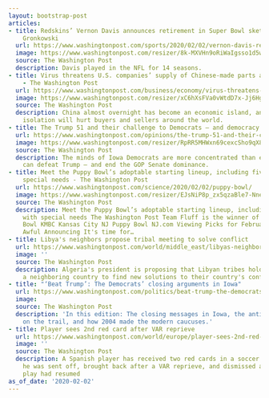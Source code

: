 ```yaml
---
layout: bootstrap-post
articles:
- title: Redskins’ Vernon Davis announces retirement in Super Bowl sketch with Rob
    Gronkowski
  url: https://www.washingtonpost.com/sports/2020/02/02/vernon-davis-retires-rob-gronkowski/
  image: https://www.washingtonpost.com/resizer/8k-MXVHn9oRiWaIgsso1d5wFB-g=/1440x0/smart/arc-anglerfish-washpost-prod-washpost.s3.amazonaws.com/public/S5GZM4UG6UI6THLT4K5GXPY3TM.jpg
  source: The Washington Post
  description: Davis played in the NFL for 14 seasons.
- title: Virus threatens U.S. companies’ supply of Chinese-made parts and materials
    - The Washington Post
  url: https://www.washingtonpost.com/business/economy/virus-threatens-us-companies-supply-of-chinese-made-parts-and-materials/2020/02/02/6ee567f0-4478-11ea-b503-2b077c436617_story.html
  image: https://www.washingtonpost.com/resizer/xC6hXsFVa0vWtdD7x-Jj6HgYBBk=/1440x0/smart/arc-anglerfish-washpost-prod-washpost.s3.amazonaws.com/public/E4SRRLCGH4I6VAJEBSUB576N7M.jpg
  source: The Washington Post
  description: China almost overnight has become an economic island, and its temporary
    isolation will hurt buyers and sellers around the world.
- title: The Trump 51 and their challenge to Democrats — and democracy
  url: https://www.washingtonpost.com/opinions/the-trump-51-and-their-challenge-to-democrats--and-democracy/2020/02/02/489ba60a-4602-11ea-bc78-8a18f7afcee7_story.html
  image: https://www.washingtonpost.com/resizer/RpRR5MHWxn69cexcSho9qX8_olA=/1440x0/smart/arc-anglerfish-washpost-prod-washpost.s3.amazonaws.com/public/TBFRJFCGBII6VPDYRIMPPL6O44.jpg
  source: The Washington Post
  description: The minds of Iowa Democrats are more concentrated than ever on who
    can defeat Trump — and end the GOP Senate dominance.
- title: Meet the Puppy Bowl’s adoptable starting lineup, including five dogs with
    special needs - The Washington Post
  url: https://www.washingtonpost.com/science/2020/02/02/puppy-bowl/
  image: https://www.washingtonpost.com/resizer/EJsNiP8p_zx5qzaBle7-NneGHoY=/1440x0/smart/d1i4t8bqe7zgj6.cloudfront.net/02-02-2020/t_3dbb2942788745b4a11033ac46ed9aad_name_8206c2e4_38bf_11ea_a1ff_c48c1d59a4a1.jpg
  source: The Washington Post
  description: Meet the Puppy Bowl’s adoptable starting lineup, including five dogs
    with special needs The Washington Post Team Fluff is the winner of the 2020 Puppy
    Bowl KMBC Kansas City NJ Puppy Bowl NJ.com Viewing Picks for February 2, 2020
    Awful Announcing It's time for…
- title: Libya's neighbors propose tribal meeting to solve conflict
  url: https://www.washingtonpost.com/world/middle_east/libyas-neighbors-propose-tribal-meeting-to-solve-conflict/2020/02/02/917cd618-460d-11ea-91ab-ce439aa5c7c1_story.html
  image: ''
  source: The Washington Post
  description: Algeria's president is proposing that Libyan tribes hold meetings in
    a neighboring country to find new solutions to their country's conflict
- title: "‘Beat Trump’: The Democrats’ closing arguments in Iowa"
  url: https://www.washingtonpost.com/politics/beat-trump-the-democrats-closing-arguments-in-iowa/2020/02/02/88f4a6fa-2a62-4ce0-b3c1-3445f1cc1d0b_story.html
  image: 
  source: The Washington Post
  description: 'In this edition: The closing messages in Iowa, the anti-Trump Republicans
    on the trail, and how 2004 made the modern caucuses.'
- title: Player sees 2nd red card after VAR reprieve
  url: https://www.washingtonpost.com/world/europe/player-sees-2nd-red-card-after-var-reprieve/2020/02/02/6829ec70-460c-11ea-91ab-ce439aa5c7c1_story.html
  image: ''
  source: The Washington Post
  description: A Spanish player has received two red cards in a soccer rarity where
    he was sent off, brought back after a VAR reprieve, and dismissed again before
    play had resumed
as_of_date: '2020-02-02'
---
```


